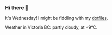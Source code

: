### Hi there :wave:

It's Wednesday! I might be fiddling with my [dotfiles](https://github.com/bewuethr/dotfiles).

Weather in Victoria BC: partly cloudy, at +9°C.
